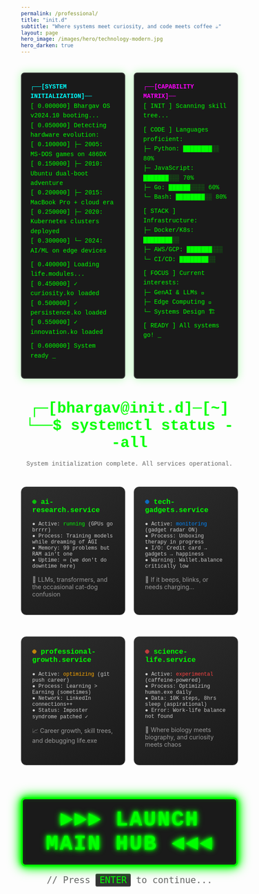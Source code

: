 ```yaml
---
permalink: /professional/
title: "init.d"
subtitle: "Where systems meet curiosity, and code meets coffee ☕"
layout: page
hero_image: /images/hero/technology-modern.jpg
hero_darken: true
---
```



<style>
@keyframes typing {
  from { width: 0 }
  to { width: 100% }
}

@keyframes blink {
  0%, 50% { opacity: 1 }
  51%, 100% { opacity: 0 }
}

.terminal {
  background: #1a1a1a;
  color: #00ff00;
  font-family: 'Courier New', monospace;
  padding: 20px;
  border-radius: 8px;
  margin: 20px 0;
  border: 2px solid #333;
  box-shadow: 0 0 20px rgba(0, 255, 0, 0.3);
}

.boot-sequence {
  font-size: 14px;
  line-height: 1.6;
  margin-bottom: 20px;
}

.cursor::after {
  content: '_';
  animation: blink 1s infinite;
}

.service-card {
  background: linear-gradient(145deg, #2d2d2d, #1a1a1a);
  border: 1px solid #444;
  border-radius: 12px;
  padding: 25px;
  margin: 15px 0;
  transition: all 0.3s ease;
  position: relative;
  overflow: hidden;
}

.service-card:hover {
  border-color: #00ff00;
  box-shadow: 0 5px 20px rgba(0, 255, 0, 0.2);
  transform: translateY(-5px);
}

.service-card::before {
  content: '';
  position: absolute;
  top: 0;
  left: -100%;
  width: 100%;
  height: 2px;
  background: linear-gradient(90deg, transparent, #00ff00, transparent);
  animation: scan 3s infinite;
}

@keyframes scan {
  0% { left: -100%; }
  100% { left: 100%; }
}

.status-indicator {
  display: inline-block;
  width: 10px;
  height: 10px;
  border-radius: 50%;
  margin-right: 10px;
  animation: pulse 2s infinite;
}

.status-ok { background: #00ff00; }
.status-warning { background: #ffaa00; }
.status-info { background: #0088ff; }
.status-critical { background: #ff4444; }

@keyframes pulse {
  0%, 100% { opacity: 0.7; transform: scale(0.9); }
  50% { opacity: 1; transform: scale(1.1); }
}

.init-header {
  text-align: center;
  margin: 30px 0;
  font-family: 'Courier New', monospace;
}

.system-grid {
  display: grid;
  grid-template-columns: repeat(2, 1fr);
  gap: 20px;
  margin: 30px 0;
}

@media (max-width: 768px) {
  .system-grid {
    grid-template-columns: 1fr;
  }
}

.boot-complete {
  background: linear-gradient(135deg, #667eea 0%, #764ba2 100%);
  color: white;
  text-align: center;
  padding: 30px;
  border-radius: 15px;
  margin: 30px 0;
  position: relative;
  overflow: hidden;
}

.boot-complete::before {
  content: '';
  position: absolute;
  top: -50%;
  left: -50%;
  width: 200%;
  height: 200%;
  background: linear-gradient(45deg, transparent, rgba(255,255,255,0.1), transparent);
  animation: shine 3s infinite;
}

@keyframes shine {
  0% { transform: rotate(0deg); }
  100% { transform: rotate(360deg); }
}
</style>

<div style="display: grid; grid-template-columns: 1fr 1fr; gap: 20px; margin: 20px 0;">
  <!-- Left Terminal: System Boot & Life Journey -->
  <div class="terminal">
    <div class="boot-sequence">
      <div style="color: #00ffff; font-weight: bold;">┌──[SYSTEM INITIALIZATION]──</div>
      <div>[    0.000000] Bhargav OS v2024.10 booting...</div>
      <div>[    0.050000] Detecting hardware evolution:</div>
      <div>[    0.100000] ├─ 2005: MS-DOS games on 486DX</div>
      <div>[    0.150000] ├─ 2010: Ubuntu dual-boot adventure</div>
      <div>[    0.200000] ├─ 2015: MacBook Pro + cloud era</div>
      <div>[    0.250000] ├─ 2020: Kubernetes clusters deployed</div>
      <div>[    0.300000] └─ 2024: AI/ML on edge devices</div>
      <div style="margin-top: 10px;">[    0.400000] Loading life.modules...</div>
      <div>[    0.450000] ✓ curiosity.ko loaded</div>
      <div>[    0.500000] ✓ persistence.ko loaded</div>
      <div>[    0.550000] ✓ innovation.ko loaded</div>
      <div style="margin-top: 10px; color: #00ff00;">[    0.600000] System ready <span class="cursor"></span></div>
    </div>
  </div>

  <!-- Right Terminal: Skills & Technology Stack -->
  <div class="terminal">
    <div class="boot-sequence">
      <div style="color: #ff00ff; font-weight: bold;">┌──[CAPABILITY MATRIX]──</div>
      <div>[  INIT  ] Scanning skill tree...</div>
      <div style="margin-top: 10px;">[  CODE  ] Languages proficient:</div>
      <div>         ├─ Python: ████████░░ 80%</div>
      <div>         ├─ JavaScript: ███████░░░ 70%</div>
      <div>         ├─ Go: ██████░░░░ 60%</div>
      <div>         └─ Bash: ████████░░ 80%</div>
      <div style="margin-top: 10px;">[  STACK ] Infrastructure:</div>
      <div>         ├─ Docker/K8s: ████████░░</div>
      <div>         ├─ AWS/GCP: ███████░░░</div>
      <div>         └─ CI/CD: ████████░░</div>
      <div style="margin-top: 10px;">[  FOCUS ] Current interests:</div>
      <div>         ├─ GenAI & LLMs 🤖</div>
      <div>         ├─ Edge Computing 📡</div>
      <div>         └─ Systems Design 🏗️</div>
      <div style="margin-top: 10px; color: #00ff00;">[  READY ] All systems go! <span class="cursor"></span></div>
    </div>
  </div>
</div>

<style>
@media (max-width: 768px) {
  div[style*="grid-template-columns: 1fr 1fr"] {
    grid-template-columns: 1fr !important;
  }
}
</style>

<div class="init-header">
  <h1 style="color: #00ff00; font-size: 2.5em; margin: 0;">
    ┌─[bhargav@init.d]─[~]<br>
    └──$ systemctl status --all
  </h1>
  <p style="color: #666; margin-top: 20px;">System initialization complete. All services operational.</p>
</div>

<div class="system-grid">
  <div class="service-card">
    <h3 style="color: #00ff00; font-family: 'Courier New', monospace; margin-top: 0;">
      <span class="status-indicator status-ok"></span>ai-research.service
    </h3>
    <div style="color: #ccc; font-family: 'Courier New', monospace; font-size: 12px; margin-bottom: 15px;">
      ● Active: <span style="color: #00ff00;">running</span> (GPUs go brrrr)<br>
      ● Process: Training models while dreaming of AGI<br>
      ● Memory: 99 problems but RAM ain't one<br>
      ● Uptime: ∞ (we don't do downtime here)
    </div>
    <p style="color: #999; font-size: 14px;">
      🤖 LLMs, transformers, and the occasional cat-dog confusion
    </p>
  </div>

  <div class="service-card">
    <h3 style="color: #00ff00; font-family: 'Courier New', monospace; margin-top: 0;">
      <span class="status-indicator status-info"></span>tech-gadgets.service
    </h3>
    <div style="color: #ccc; font-family: 'Courier New', monospace; font-size: 12px; margin-bottom: 15px;">
      ● Active: <span style="color: #0088ff;">monitoring</span> (gadget radar ON)<br>
      ● Process: Unboxing therapy in progress<br>
      ● I/O: Credit card → gadgets → happiness<br>
      ● Warning: Wallet.balance critically low
    </div>
    <p style="color: #999; font-size: 14px;">
      📱 If it beeps, blinks, or needs charging...
    </p>
  </div>

  <div class="service-card">
    <h3 style="color: #00ff00; font-family: 'Courier New', monospace; margin-top: 0;">
      <span class="status-indicator status-warning"></span>professional-growth.service
    </h3>
    <div style="color: #ccc; font-family: 'Courier New', monospace; font-size: 12px; margin-bottom: 15px;">
      ● Active: <span style="color: #ffaa00;">optimizing</span> (git push career)<br>
      ● Process: Learning > Earning (sometimes)<br>
      ● Network: LinkedIn connections++<br>
      ● Status: Imposter syndrome patched ✓
    </div>
    <p style="color: #999; font-size: 14px;">
      📈 Career growth, skill trees, and debugging life.exe
    </p>
  </div>

  <div class="service-card">
    <h3 style="color: #00ff00; font-family: 'Courier New', monospace; margin-top: 0;">
      <span class="status-indicator status-critical"></span>science-life.service
    </h3>
    <div style="color: #ccc; font-family: 'Courier New', monospace; font-size: 12px; margin-bottom: 15px;">
      ● Active: <span style="color: #ff4444;">experimental</span> (caffeine-powered)<br>
      ● Process: Optimizing human.exe daily<br>
      ● Data: 10K steps, 8hrs sleep (aspirational)<br>
      ● Error: Work-life balance not found
    </div>
    <p style="color: #999; font-size: 14px;">
      🧬 Where biology meets biography, and curiosity meets chaos
    </p>
  </div>
</div>

<style>
@import url('https://fonts.googleapis.com/css2?family=VT323&display=swap');

.retro-button {
  display: inline-block;
  font-family: 'VT323', 'Courier New', monospace;
  font-size: 3.5em;
  font-weight: bold;
  color: #00ff00;
  text-decoration: none;
  text-transform: uppercase;
  letter-spacing: 3px;
  padding: 20px 40px;
  background: #1a1a1a;
  border: 4px solid #00ff00;
  border-radius: 10px;
  box-shadow:
    0 0 10px #00ff00,
    0 0 20px #00ff00,
    0 0 30px #00ff00,
    inset 0 0 10px rgba(0, 255, 0, 0.2);
  text-shadow:
    0 0 5px #00ff00,
    0 0 10px #00ff00,
    0 0 15px #00ff00,
    2px 2px 4px rgba(0, 0, 0, 0.8);
  transition: all 0.3s ease;
  animation: glow-pulse 2s infinite;
  position: relative;
}

.retro-button:hover {
  transform: scale(1.05);
  background: rgba(0, 255, 0, 0.1);
  box-shadow:
    0 0 20px #00ff00,
    0 0 30px #00ff00,
    0 0 40px #00ff00,
    0 0 50px #00ff00,
    inset 0 0 20px rgba(0, 255, 0, 0.3);
}

.retro-button:active {
  transform: scale(0.98);
}

@keyframes glow-pulse {
  0%, 100% {
    box-shadow:
      0 0 10px #00ff00,
      0 0 20px #00ff00,
      0 0 30px #00ff00,
      inset 0 0 10px rgba(0, 255, 0, 0.2);
  }
  50% {
    box-shadow:
      0 0 15px #00ff00,
      0 0 25px #00ff00,
      0 0 35px #00ff00,
      0 0 45px #00ff00,
      inset 0 0 15px rgba(0, 255, 0, 0.3);
  }
}

.retro-arrow {
  display: inline-block;
  animation: arrow-bounce 1s infinite;
}

@keyframes arrow-bounce {
  0%, 100% { transform: translateX(0); }
  50% { transform: translateX(10px); }
}
</style>

<div style="text-align: center; margin-top: 60px; margin-bottom: 40px;">
  <a href="https://dkbachary.github.io" target="_blank" class="retro-button" id="launch-button">
    <span class="retro-arrow">►►►</span> Launch Main Hub <span class="retro-arrow">◄◄◄</span>
  </a>
  <p style="font-family: 'VT323', monospace; color: #666; font-size: 1.5em; margin-top: 20px;">
    // Press <kbd style="background: #333; padding: 2px 8px; border-radius: 4px; color: #00ff00; border: 1px solid #555;">ENTER</kbd> to continue...
  </p>
</div>

<script>
document.addEventListener('DOMContentLoaded', function() {
  document.addEventListener('keydown', function(event) {
    if (event.key === 'Enter') {
      event.preventDefault();
      const launchButton = document.getElementById('launch-button');
      if (launchButton) {
        // Visual feedback: flash the button
        launchButton.style.transform = 'scale(0.95)';
        setTimeout(function() {
          launchButton.style.transform = 'scale(1.05)';
          setTimeout(function() {
            window.open(launchButton.href, '_blank');
          }, 100);
        }, 100);
      }
    }
  });
});
</script>
